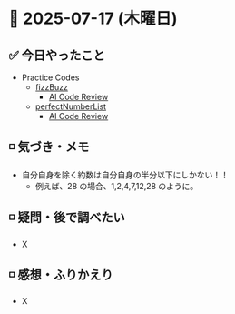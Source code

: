 # 📅 2025-07-17 (木曜日)

## ✅ 今日やったこと

- Practice Codes
  - [fizzBuzz](/journal/2025/07/practice_codes/fizzBuzz.ts)
    - [AI Code Review](/journal/2025/07/ai_code_review/fizzBuzz.md)
  - [perfectNumberList](/journal/2025/07/practice_codes/perfectNumberList.ts)
    - [AI Code Review](/journal/2025/07/ai_code_review/perfectNumberList.md)

## ◽️ 気づき・メモ

- 自分自身を除く約数は自分自身の半分以下にしかない！！
  - 例えば、28 の場合、1,2,4,7,12,28 のように。

## ◽️ 疑問・後で調べたい

- X

## ◽️ 感想・ふりかえり

- X
